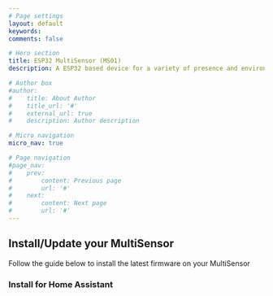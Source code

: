 ```yaml
---
# Page settings
layout: default
keywords:
comments: false

# Hero section
title: ESP32 MultiSensor (MS01)
description: A ESP32 based device for a variety of presence and environmental sensors. 

# Author box
#author:
#    title: About Author
#    title_url: '#'
#    external_url: true
#    description: Author description

# Micro navigation
micro_nav: true

# Page navigation
#page_nav:
#    prev:
#        content: Previous page
#        url: '#'
#    next:
#        content: Next page
#        url: '#'
---
```

<h2>Install/Update your MultiSensor</h2>
<p>Follow the guide below to install the latest firmware on your MultiSensor</p>
<script
  type="module"
  src="https://unpkg.com/esp-web-tools@9/dist/web/install-button.js?module"
></script>
<h3>Install for Home Assistant</h3>
<esp-web-install-button
  manifest="./ms01-ha-manifest.json"
></esp-web-install-button>